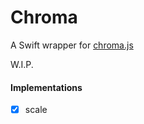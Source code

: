 # Chroma

A Swift wrapper for [chroma.js](https://github.com/gka/chroma.js)

W.I.P.

#### Implementations
- [x] scale
